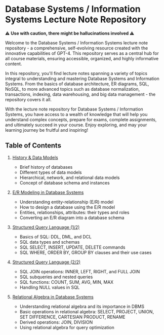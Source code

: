 # Database Systems / Information Systems Lecture Note Repository


⚠️ **Use with caution, there might be hallucinations involved ⚠️**

Welcome to the Database Systems / Information Systems lecture note repository - a comprehensive, self-evolving resource created with the innovative capabilities of GPT-4. This repository serves as a central hub for all course materials, ensuring accessible, organized, and highly informative content.

In this repository, you'll find lecture notes spanning a variety of topics integral to understanding and mastering Database Systems and Information Systems. From the basics of database architecture, ER diagrams, SQL, NoSQL, to more advanced topics such as database normalization, transactions, indexing, data warehousing, and big data management - the repository covers it all.

With the lecture note repository for Database Systems / Information Systems, you have access to a wealth of knowledge that will help you understand complex concepts, prepare for exams, complete assignments, and ultimately succeed in your course. Enjoy exploring, and may your learning journey be fruitful and inspiring!

## Table of Contents

1. [History & Data Models](lectures/VL1.md)
    - Brief history of databases
    - Different types of data models
    - Hierarchical, network, and relational data models
    - Concept of database schema and instances

2. [E/R Modeling in Database Systems](lectures/VL2.md)
    - Understanding entity-relationship (E/R) model
    - How to design a database using the E/R model
    - Entities, relationships, attributes: their types and roles
    - Converting an E/R diagram into a database schema

3. [Structured Query Language (1/2)](lectures/VL3.md)
    - Basics of SQL: DDL, DML, and DCL
    - SQL data types and schemas
    - SQL SELECT, INSERT, UPDATE, DELETE commands
    - SQL WHERE, ORDER BY, GROUP BY clauses and their use cases

4. [Structured Query Language (2/2)](lectures/VL4.md)
    - SQL JOIN operations: INNER, LEFT, RIGHT, and FULL JOIN
    - SQL subqueries and nested queries
    - SQL functions: COUNT, SUM, AVG, MIN, MAX
    - Handling NULL values in SQL

5. [Relational Algebra in Database Systems](lectures/VL5.md)
    - Understanding relational algebra and its importance in DBMS
    - Basic operations in relational algebra: SELECT, PROJECT, UNION, SET DIFFERENCE, CARTESIAN PRODUCT, RENAME
    - Derived operations: JOIN, DIVISION
    - Using relational algebra for query optimization


